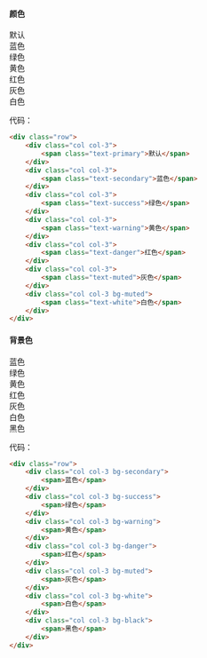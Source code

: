 #### 颜色

<div class="row">
    <div class="col col-3">
        <span class="text-primary">默认</span>
    </div>
    <div class="col col-3">
        <span class="text-secondary">蓝色</span>
    </div>
    <div class="col col-3">
        <span class="text-success">绿色</span>
    </div>
    <div class="col col-3">
        <span class="text-warning">黄色</span>
    </div>
    <div class="col col-3">
        <span class="text-danger">红色</span>
    </div>
    <div class="col col-3">
        <span class="text-muted">灰色</span>
    </div>
    <div class="col col-3 bg-muted">
        <span class="text-white">白色</span>
    </div>
</div>

代码：
```html
<div class="row">
    <div class="col col-3">
        <span class="text-primary">默认</span>
    </div>
    <div class="col col-3">
        <span class="text-secondary">蓝色</span>
    </div>
    <div class="col col-3">
        <span class="text-success">绿色</span>
    </div>
    <div class="col col-3">
        <span class="text-warning">黄色</span>
    </div>
    <div class="col col-3">
        <span class="text-danger">红色</span>
    </div>
    <div class="col col-3">
        <span class="text-muted">灰色</span>
    </div>
    <div class="col col-3 bg-muted">
        <span class="text-white">白色</span>
    </div>
</div>
```

#### 背景色

<div class="row">
    <div class="col col-3 bg-secondary">
        <span>蓝色</span>
    </div>
    <div class="col col-3 bg-success">
        <span>绿色</span>
    </div>
    <div class="col col-3 bg-warning">
        <span>黄色</span>
    </div>
    <div class="col col-3 bg-danger">
        <span>红色</span>
    </div>
    <div class="col col-3 bg-muted">
        <span>灰色</span>
    </div>
    <div class="col col-3 bg-white">
        <span>白色</span>
    </div>
    <div class="col col-3 bg-black">
        <span>黑色</span>
    </div>
</div>

代码：

```html
<div class="row">
    <div class="col col-3 bg-secondary">
        <span>蓝色</span>
    </div>
    <div class="col col-3 bg-success">
        <span>绿色</span>
    </div>
    <div class="col col-3 bg-warning">
        <span>黄色</span>
    </div>
    <div class="col col-3 bg-danger">
        <span>红色</span>
    </div>
    <div class="col col-3 bg-muted">
        <span>灰色</span>
    </div>
    <div class="col col-3 bg-white">
        <span>白色</span>
    </div>
    <div class="col col-3 bg-black">
        <span>黑色</span>
    </div>
</div>
```